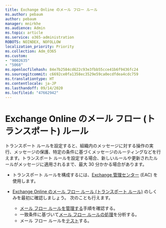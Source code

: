 ```yaml
---
title: Exchange Online のメール フロー ルール
ms.author: pebaum
author: pebaum
manager: mnirkhe
ms.audience: Admin
ms.topic: article
ms.service: o365-administration
ROBOTS: NOINDEX, NOFOLLOW
localization_priority: Priority
ms.collection: Adm_O365
ms.custom:
- "9002635"
- "5068"
ms.openlocfilehash: 84e7b2584cd622c93e3fbb55cce41b6f9436fc24
ms.sourcegitcommit: c6692ce0fa1358ec3529e59ca0ecdfdea4cdc759
ms.translationtype: HT
ms.contentlocale: ja-JP
ms.lasthandoff: 09/14/2020
ms.locfileid: "47662942"
---
```

# <a name="mail-flow-transport-rules-in-exchange-online"></a>Exchange Online のメール フロー (トランスポート) ルール

トランスポート ルールを設定すると、組織内のメッセージに対する操作の実行、メッセージの保護、特定の条件に基づくメッセージのルーティングなどを行えます。トランスポート ルールを設定する場合、新しいルールや更新されたルールがメッセージに適用されるまで、最大 30 分かかる場合があります。

- トランスポート ルールを構成するには、[Exchange 管理センター](https://go.microsoft.com/fwlink/p/?linkid=834822) (EAC) を使用します。

- [Exchange Online のメール フロー ルール (トランスポート ルール)](https://docs.microsoft.com/exchange/security-and-compliance/mail-flow-rules/mail-flow-rules) のしくみを最初に確認しましょう。 次のことも行えます。

    - [メール フロー ルールを管理する](https://docs.microsoft.com/exchange/security-and-compliance/mail-flow-rules/manage-mail-flow-rules)手順を確認する。
    - 一致条件に基づいて[メール フロー ルールの処理](https://docs.microsoft.com/exchange/security-and-compliance/mail-flow-rules/mail-flow-rule-actions)を分析する。
    - メール フロー ルールを[テスト](https://docs.microsoft.com/exchange/security-and-compliance/mail-flow-rules/test-mail-flow-rules)する。
